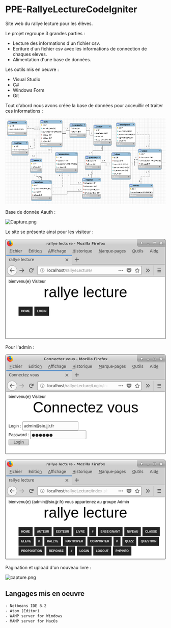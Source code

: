 # PPE-RallyeLectureCodeIgniter

Site web du rallye lecture pour les élèves.

Le projet regroupe 3 grandes parties :

* Lecture des informations d'un fichier csv.
* Ecriture d'un fichier csv avec les informations de connection de chaques eleves.
* Alimentation d'une base de données.

Les outils mis en oeuvre : 

* Visual Studio
* C#
* Windows Form
* Git

Tout d'abord nous avons créée la base de données pour acceuillir et traiter ces informations :

![Capture.png](https://github.com/SamGdy/PPE-RallyeLectureC-/blob/master/BddRallyeLecture.PNG)

Base de donnée Aauth :
 
![Capture.png](https://github.com/SamGdy/PPE-RallyeLectureCSharp/blob/master/DB_Schema_Aauth.PNG)

Le site se présente ainsi pour les visiteur :


![Capture.png](https://github.com/SamGdy/PPE-RallyeLectureCodeIgniter/blob/master/rlHomeVisiteur.png)


Pour l'admin :


![capture.png](https://github.com/SamGdy/PPE-RallyeLectureCodeIgniter/blob/master/rlLogin.png)

![capture.png](https://github.com/SamGdy/PPE-RallyeLectureCodeIgniter/blob/master/rlHomeAdmin.png)



Pagination et upload d'un nouveau livre :



![capture.png](https://github.com/SamGdy/PPE-RallyeLectureCodeIgniter/blob/master/PaginationApresCr%C3%A9ationLivre.PNG)


## Langages mis en oeuvre

```
- Netbeans IDE 8.2
- Atom (Editor)
- WAMP server for Windows
- MAMP server for MacOs

